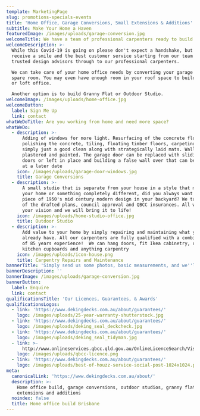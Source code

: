 ```yaml
---
template: MarketingPage
slug: promotions-specials-events
title: 'Home Office, Garage Conversions, Small Extensions & Additions'
subtitle: Make Your Home a Haven
featuredImage: /images/uploads/garage-conversion.jpg
welcomeTitle: We have a team of professional carpenters ready to build your home office
welcomeDescription: >-
  While this Covid-19 is going on please don't expect a handshake, but you will
  receive a smile and the best customer service starting from our team of
  trusted design advisors through to our professional carpenters.

  We can take care of your home office needs by converting your garage or unused
  spare room. You may even have enough room in your roof space to build an attic
  or loft office.

  Another option is to build Granny Flat or Outdoor Studio.
welcomeImage: /images/uploads/home-office.jpg
welcomeButton:
  label: Sign Me Up
  link: contact
whatWeDoTitle: Are you working from home and need more space?
whatWeDo:
  - description: >-
      Adding of windows for more light. Resurfacing of the concrete floor by;
      polishing the concrete, tiling, floating timber floors, carpeting, or
      simply just a good clean along with strategically laid mats. Walls are
      plastered and painted. The garage door can be replaced with sliding glass
      doors or left in place and building a false wall over that can be removed
      at a later date
    icon: /images/uploads/garage-door-windows.jpg
    title: Garage Conversions
  - description: >-
      A small studio that is separate from your house in a style that matches
      your home or something completely different, did you always want a small
      piece of 1950's mid century modern design in your backyard? We take care
      of the drafted plans, council approval and QBCC insurances. All we need is
      your vision and we will bring it to life!
    icon: /images/uploads/home-studio-office.jpg
    title: Outdoor Studio
  - description: >-
      Add value to your home by simply repairing and maintaining what you
      already have. All our carpenters are fully qualified with a combined total
      of 85 years experience!  We can hang doors, fit Ikea cabinetry, replace
      kitchen cupboards and anything carpentry
    icon: /images/uploads/icon-house.png
    title: Carpentry Repairs and Maintenance
bannerTitle: 'Simply send us some photos, basic measurements, and we''ll provide you a quote'
bannerDescription: ''
bannerImage: /images/uploads/garage-conversion.jpg
bannerButton:
  label: Enquire
  link: contact
qualificationsTitle: 'Our Licences, Guarantees, & Awards'
qualificationsLogos:
  - link: 'https://www.dekingdecks.com.au/about/guarantees/'
    logo: /images/uploads/25-year-warranty-shutterstock.jpg
  - link: 'https://www.dekingdecks.com.au/about/guarantees/'
    logo: /images/uploads/deking_seal_deckcheck.jpg
  - link: 'https://www.dekingdecks.com.au/about/guarantees/'
    logo: /images/uploads/deking_seal_tidyman.jpg
  - link: >-
      http://www.onlineservices.qbcc.qld.gov.au/OnlineLicenceSearch/VisualElements/ShowDetailResultContent.aspx?LicNO=1042297&licCat=LIC&name=&firstName=&searchType=Contractor&FromPage=SearchContr
    logo: /images/uploads/qbcc-licence.png
  - link: 'https://www.dekingdecks.com.au/about/guarantees/'
    logo: /images/uploads/best-of-houzz-service-social-post-1024x1024.png
meta:
  canonicalLink: 'https://www.dekingdecks.com.au/about/'
  description: >-
    Home office build, garage conversions, outdoor studios, granny flats, small
    extensions and additions
  noindex: false
  title: Home office build Brisbane
---
```


